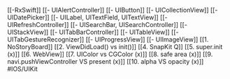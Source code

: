 [[-RxSwift]]
[[- UIAlertController]]
[[- UIButton]]
[[- UICollectionView]]
[[- UIDatePicker]]
[[- UILabel, UITextField, UITextView]]
[[- UIRefreshController]]
[[- UISearchBar, UISearchController]]
[[- UIStackView]]
[[- UITabBarController]]
[[- UITableView]]
[[- UITabGestureRecognizer]]
[[- UIProgressView]]
[[- UIImageView]]
[[1. NoStoryBoard]]
[[2. ViewDidLoad() vs init()]]
[[4. SnapKit Q]]
[[5. super.init (x)]]
[[6. WebView]]
[[7. UIColor vs CGColor (x)]]
[[8. safe area (x)]]
[[9. navi.pushViewController VS present (x)]]
[[10. alpha VS opacity (x)]]
#IOS/UIKit 
